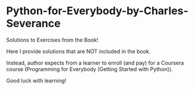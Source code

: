# Python-for-Everybody-by-Charles-Severance
Solutions to Exercises from the Book!

Here I provide solutions that are NOT included in the book. 

Instead, author expects from a learner to enroll (and pay) for a Coursera course (Programming for Everybody (Getting Started with Python)).

Good luck with learning!
